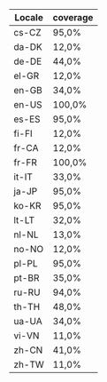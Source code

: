 ﻿| Locale | coverage |
| ------ | -------- |
| cs-CZ | 95,0% |
| da-DK | 12,0% |
| de-DE | 44,0% |
| el-GR | 12,0% |
| en-GB | 34,0% |
| en-US | 100,0% |
| es-ES | 95,0% |
| fi-FI | 12,0% |
| fr-CA | 12,0% |
| fr-FR | 100,0% |
| it-IT | 33,0% |
| ja-JP | 95,0% |
| ko-KR | 95,0% |
| lt-LT | 32,0% |
| nl-NL | 13,0% |
| no-NO | 12,0% |
| pl-PL | 95,0% |
| pt-BR | 35,0% |
| ru-RU | 94,0% |
| th-TH | 48,0% |
| ua-UA | 34,0% |
| vi-VN | 11,0% |
| zh-CN | 41,0% |
| zh-TW | 11,0% |
